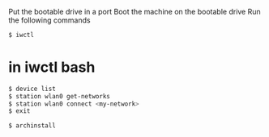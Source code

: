 Put the bootable drive in a port
Boot the machine on the bootable drive
Run the following commands

```sh
$ iwctl
```

# in iwctl bash
```sh
$ device list
$ station wlan0 get-networks
$ station wlan0 connect <my-network>
$ exit
```

```sh
$ archinstall
```
